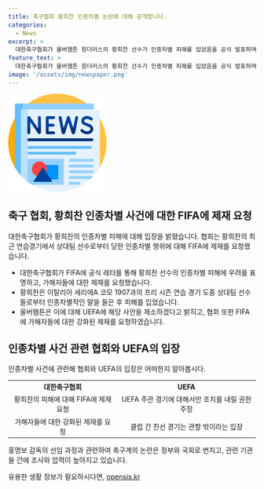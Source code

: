 ```yaml
---
title: 축구협회 황희찬 인종차별 논란에 대해 공개합니다.
categories:
  - News
excerpt: >
  대한축구협회가 울버햄튼 원더러스의 황희찬 선수가 인종차별 피해를 입었음을 공식 발표하며 FIFA에 제재를 요청했다. 이에 UEFA도 관여하겠다고 밝히고, 이에 대응하는 코모 1907은 반박했다. 이 사건은 큰 화제를 불러일으키며 축구계뿐만 아니라 정치권과 문화체육관광부까지 파급효과를 미치고 있다. 대한축구협회는 감독 선임 과정에 대한 논란에 직면하고 있으며, 정부와 국회에서도 조사하겠다는 압력이 강하다. 협회와 황희찬에 대한 국정감사도 요구되고 있다.
feature_text: >
  대한축구협회가 울버햄튼 원더러스의 황희찬 선수가 인종차별 피해를 입었음을 공식 발표하며 FIFA에 제재를 요청했다. 이에 UEFA도 관여하겠다고 밝히고, 이에 대응하는 코모 1907은 반박했다. 이 사건은 큰 화제를 불러일으키며 축구계뿐만 아니라 정치권과 문화체육관광부까지 파급효과를 미치고 있다. 대한축구협회는 감독 선임 과정에 대한 논란에 직면하고 있으며, 정부와 국회에서도 조사하겠다는 압력이 강하다. 협회와 황희찬에 대한 국정감사도 요구되고 있다.
image: '/assets/img/newspaper.png'
---
```


<p><img src="/assets/img/newspaper.png" alt="kimp 속보" /></p>

<h2 data-ke-size="size26">축구 협회, 황희찬 인종차별 사건에 대한 FIFA에 제재 요청</h2>

<p data-ke-size="size16">대한축구협회가 황희찬의 인종차별 피해에 대해 입장을 밝혔습니다. 협회는 황희찬의 최근 연습경기에서 상대팀 선수로부터 당한 인종차별 행위에 대해 FIFA에 제재를 요청했습니다.</p>

<ul>
  <li>대한축구협회가 FIFA에 공식 레터를 통해 황희찬 선수의 인종차별 피해에 우려를 표명하고, 가해자들에 대한 제재를 요청했습니다.</li>
  <li>황희찬은 이탈리아 세리에A 코모 1907과의 프리 시즌 연습 경기 도중 상대팀 선수들로부터 인종차별적인 말을 들은 후 피해를 입었습니다.</li>
  <li>울버햄튼은 이에 대해 UEFA에 해당 사안을 제소하겠다고 밝히고, 협회 또한 FIFA에 가해자들에 대한 강화된 제재를 요청하였습니다.</li>
</ul>

<h2 data-ke-size="size26">인종차별 사건 관련 협회와 UEFA의 입장</h2>

<p data-ke-size="size16">인종차별 사건에 관련해 협회와 UEFA의 입장은 어떠한지 알아봅시다.</p>

<table>
  <tr>
    <td style="text-align: center; height: 17px;"><b>대한축구협회</b></td>
    <td style="text-align: center; height: 17px;"><b>UEFA</b></td>
  </tr>
  <tr>
    <td style="text-align: center; height: 17px;">황희찬의 피해에 대해 FIFA에 제재 요청</td>
    <td style="text-align: center; height: 17px;">UEFA 주관 경기에 대해서만 조치를 내릴 권한 주장</td>
  </tr>
  <tr>
    <td style="text-align: center; height: 17px;">가해자들에 대한 강화된 제재를 요청</td>
    <td style="text-align: center; height: 17px;">클럽 간 친선 경기는 관할 밖이라는 입장</td>
  </tr>
</table>

<p data-ke-size="size16">홍명보 감독의 선임 과정과 관련하여 축구계의 논란은 정부와 국회로 번지고, 관련 기관들 간에 조사와 압력이 높아지고 있습니다.</p>
유용한 생활 정보가 필요하시다면, <a href="https://opensis.kr" rel="dofollow">opensis.kr</a>


